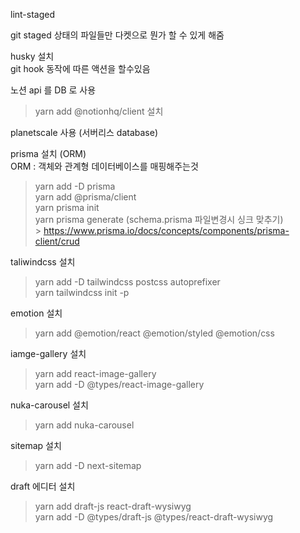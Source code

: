lint-staged<br>

git staged 상태의 파일들만 다켓으로 뭔가 할 수 있게 해줌 <br>

husky 설치<br>
git hook 동작에 따른 액션을 할수있음<br>

노션 api 를 DB 로 사용<br>

> yarn add @notionhq/client 설치<br>

planetscale 사용 (서버리스 database)<br>

prisma 설치 (ORM)<br>
ORM : 객체와 관계형 데이터베이스를 매핑해주는것<br>

> yarn add -D prisma<br>
> yarn add @prisma/client<br>
> yarn prisma init<br>
> yarn prisma generate (schema.prisma 파일변경시 싱크 맞추기)<br> > https://www.prisma.io/docs/concepts/components/prisma-client/crud<br>

taliwindcss 설치<br>

> yarn add -D tailwindcss postcss autoprefixer<br>
> yarn tailwindcss init -p<br>

emotion 설치<br>

> yarn add @emotion/react @emotion/styled @emotion/css<br>

iamge-gallery 설치<br>

> yarn add react-image-gallery<br>
> yarn add -D @types/react-image-gallery<br>

nuka-carousel 설치<br>

> yarn add nuka-carousel<br>

sitemap 설치<br>

> yarn add -D next-sitemap<br>

draft 에디터 설치<br>

> yarn add draft-js react-draft-wysiwyg<br>
> yarn add -D @types/draft-js @types/react-draft-wysiwyg<br>
